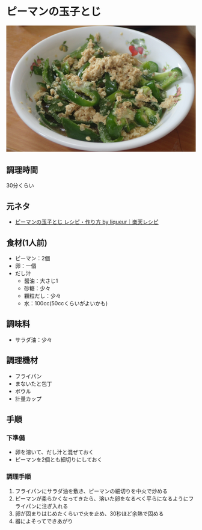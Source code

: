 # ピーマンの玉子とじ

![調理写真](ピーマンの玉子とじ.jpg)

## 調理時間

30分くらい

## 元ネタ

* [ピーマンの玉子とじ レシピ・作り方 by liqueur｜楽天レシピ](https://recipe.rakuten.co.jp/recipe/1530003207/)

## 食材(1人前)

* ピーマン：2個
* 卵：一個
* だし汁
  * 醤油：大さじ1
  * 砂糖：少々
  * 顆粒だし：少々
  * 水：100cc(50ccくらいがよいかも)

## 調味料

* サラダ油：少々

## 調理機材

* フライパン
* まないたと包丁
* ボウル
* 計量カップ

## 手順

### 下準備

* 卵を溶いて、だし汁と混ぜておく
* ピーマンを2個とも細切りにしておく

### 調理手順

1. フライパンにサラダ油を敷き、ピーマンの細切りを中火で炒める
2. ピーマンが柔らかくなってきたら、溶いた卵をなるべく平らになるようにフライパンに注ぎ入れる
3. 卵が固まりはじめたくらいで火を止め、30秒ほど余熱で固める
4. 器によそってできあがり
